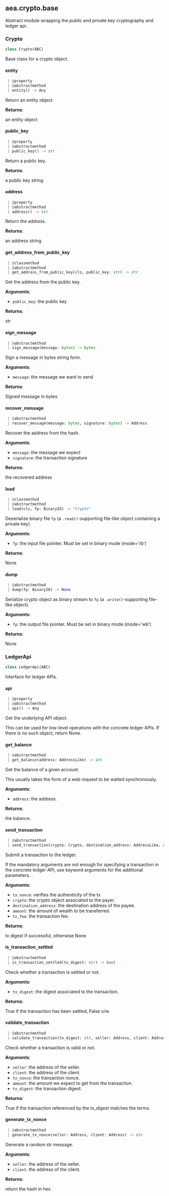 <a name=".aea.crypto.base"></a>
## aea.crypto.base

Abstract module wrapping the public and private key cryptography and ledger api.

<a name=".aea.crypto.base.Crypto"></a>
### Crypto

```python
class Crypto(ABC)
```

Base class for a crypto object.

<a name=".aea.crypto.base.Crypto.entity"></a>
#### entity

```python
 | @property
 | @abstractmethod
 | entity() -> Any
```

Return an entity object.

**Returns**:

an entity object

<a name=".aea.crypto.base.Crypto.public_key"></a>
#### public`_`key

```python
 | @property
 | @abstractmethod
 | public_key() -> str
```

Return a public key.

**Returns**:

a public key string

<a name=".aea.crypto.base.Crypto.address"></a>
#### address

```python
 | @property
 | @abstractmethod
 | address() -> str
```

Return the address.

**Returns**:

an address string

<a name=".aea.crypto.base.Crypto.get_address_from_public_key"></a>
#### get`_`address`_`from`_`public`_`key

```python
 | @classmethod
 | @abstractmethod
 | get_address_from_public_key(cls, public_key: str) -> str
```

Get the address from the public key.

**Arguments**:

- `public_key`: the public key

**Returns**:

str

<a name=".aea.crypto.base.Crypto.sign_message"></a>
#### sign`_`message

```python
 | @abstractmethod
 | sign_message(message: bytes) -> bytes
```

Sign a message in bytes string form.

**Arguments**:

- `message`: the message we want to send

**Returns**:

Signed message in bytes

<a name=".aea.crypto.base.Crypto.recover_message"></a>
#### recover`_`message

```python
 | @abstractmethod
 | recover_message(message: bytes, signature: bytes) -> Address
```

Recover the address from the hash.

**Arguments**:

- `message`: the message we expect
- `signature`: the transaction signature

**Returns**:

the recovered address

<a name=".aea.crypto.base.Crypto.load"></a>
#### load

```python
 | @classmethod
 | @abstractmethod
 | load(cls, fp: BinaryIO) -> "Crypto"
```

Deserialize binary file `fp` (a `.read()`-supporting file-like object containing a private key).

**Arguments**:

- `fp`: the input file pointer. Must be set in binary mode (mode='rb')

**Returns**:

None

<a name=".aea.crypto.base.Crypto.dump"></a>
#### dump

```python
 | @abstractmethod
 | dump(fp: BinaryIO) -> None
```

Serialize crypto object as binary stream to `fp` (a `.write()`-supporting file-like object).

**Arguments**:

- `fp`: the output file pointer. Must be set in binary mode (mode='wb')

**Returns**:

None

<a name=".aea.crypto.base.LedgerApi"></a>
### LedgerApi

```python
class LedgerApi(ABC)
```

Interface for ledger APIs.

<a name=".aea.crypto.base.LedgerApi.api"></a>
#### api

```python
 | @property
 | @abstractmethod
 | api() -> Any
```

Get the underlying API object.

This can be used for low-level operations with the concrete ledger APIs.
If there is no such object, return None.

<a name=".aea.crypto.base.LedgerApi.get_balance"></a>
#### get`_`balance

```python
 | @abstractmethod
 | get_balance(address: AddressLike) -> int
```

Get the balance of a given account.

This usually takes the form of a web request to be waited synchronously.

**Arguments**:

- `address`: the address.

**Returns**:

the balance.

<a name=".aea.crypto.base.LedgerApi.send_transaction"></a>
#### send`_`transaction

```python
 | @abstractmethod
 | send_transaction(crypto: Crypto, destination_address: AddressLike, amount: int, tx_fee: int, tx_nonce: str, **kwargs) -> Optional[str]
```

Submit a transaction to the ledger.

If the mandatory arguments are not enough for specifying a transaction
in the concrete ledger API, use keyword arguments for the additional parameters.

**Arguments**:

- `tx_nonce`: verifies the authenticity of the tx
- `crypto`: the crypto object associated to the payer.
- `destination_address`: the destination address of the payee.
- `amount`: the amount of wealth to be transferred.
- `tx_fee`: the transaction fee.

**Returns**:

tx digest if successful, otherwise None

<a name=".aea.crypto.base.LedgerApi.is_transaction_settled"></a>
#### is`_`transaction`_`settled

```python
 | @abstractmethod
 | is_transaction_settled(tx_digest: str) -> bool
```

Check whether a transaction is settled or not.

**Arguments**:

- `tx_digest`: the digest associated to the transaction.

**Returns**:

True if the transaction has been settled, False o/w.

<a name=".aea.crypto.base.LedgerApi.validate_transaction"></a>
#### validate`_`transaction

```python
 | @abstractmethod
 | validate_transaction(tx_digest: str, seller: Address, client: Address, tx_nonce: str, amount: int) -> bool
```

Check whether a transaction is valid or not.

**Arguments**:

- `seller`: the address of the seller.
- `client`: the address of the client.
- `tx_nonce`: the transaction nonce.
- `amount`: the amount we expect to get from the transaction.
- `tx_digest`: the transaction digest.

**Returns**:

True if the transaction referenced by the tx_digest matches the terms.

<a name=".aea.crypto.base.LedgerApi.generate_tx_nonce"></a>
#### generate`_`tx`_`nonce

```python
 | @abstractmethod
 | generate_tx_nonce(seller: Address, client: Address) -> str
```

Generate a random str message.

**Arguments**:

- `seller`: the address of the seller.
- `client`: the address of the client.

**Returns**:

return the hash in hex.

